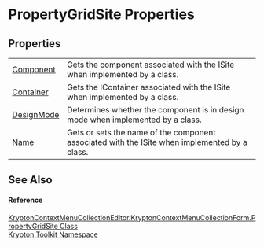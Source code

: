 # PropertyGridSite Properties




## Properties
<table>
<tr>
<td><a href="44b21477-73e6-ea03-0a59-5bfe79a8a6c8.md">Component</a></td>
<td>Gets the component associated with the ISite when implemented by a class.</td></tr>
<tr>
<td><a href="617d20ea-b14c-709c-9a29-371b99edbc63.md">Container</a></td>
<td>Gets the IContainer associated with the ISite when implemented by a class.</td></tr>
<tr>
<td><a href="69599b3d-8adf-abe9-d8b8-d54d789ca1ca.md">DesignMode</a></td>
<td>Determines whether the component is in design mode when implemented by a class.</td></tr>
<tr>
<td><a href="30439903-9622-baee-f056-c7a510e9834a.md">Name</a></td>
<td>Gets or sets the name of the component associated with the ISite when implemented by a class.</td></tr>
</table>

## See Also


#### Reference
<a href="c5569953-507d-30b5-61bb-c3df34044563.md">KryptonContextMenuCollectionEditor.KryptonContextMenuCollectionForm.PropertyGridSite Class</a>  
<a href="79d2eac2-21f4-54ff-7552-b20c33c30600.md">Krypton.Toolkit Namespace</a>  
